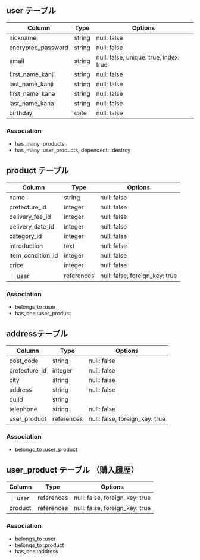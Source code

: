 ## user テーブル

| Column             | Type       | Options                                     |
| ------------------ | ---------- | ------------------------------------------- |
| nickname           | string     | null: false                                 |
| encrypted_password | string     | null: false                                 |
| email              | string     | null: false, unique: true, index: true 　　　|
| first_name_kanji   | string     | null: false                                 |
| last_name_kanji    | string     | null: false                                 |
| first_name_kana    | string     | null: false                                 |
| last_name_kana     | string     | null: false                                 |
| birthday           | date       | null: false                                 |

### Association

- has_many :products
- has_many :user_products, dependent: :destroy

## product テーブル

| Column            | Type       | Options                        |
| ----------------- | ---------- | ------------------------------ |
| name              | string     | null: false                    |
| prefecture_id     | integer    | null: false                    |
| delivery_fee_id   | integer    | null: false                    |
| delivery_date_id  | integer    | null: false                    |
| category_id       | integer    | null: false                    |
| introduction      | text       | null: false                    |
| item_condition_id | integer    | null: false                    |
| price             | integer    | null: false                    |
｜ user             | references | null: false, foreign_key: true |

### Association

- belongs_to :user
- has_one :user_product

##  addressテーブル

| Column           | Type       | Options                        |
| -----------------| ---------- | ------------------------------ |
| post_code        | string     | null: false                    |
| prefecture_id    | integer    | null: false                    |
| city             | string     | null: false                    |
| address          | string     | null: false                    |
| build            | string     |                                |
| telephone        | string     | null: false                    |
| user_product     | references | null: false, foreign_key: true |


### Association

- belongs_to :user_product

## user_product テーブル （購入履歴）

| Column  | Type       | Options                        |
| ------- | ---------- | ------------------------------ |
｜ user   | references | null: false, foreign_key: true |
| product | references | null: false, foreign_key: true |

### Association

- belongs_to :user
- belongs_to :product
- has_one :address
